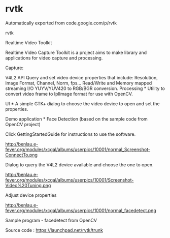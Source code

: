 # rvtk
Automatically exported from code.google.com/p/rvtk

rvtk

Realtime Video Toolkit

Realtime Video Capture Toolkit is a project aims to make library and applications for video capture and processing.

Capture:

V4L2 API
Query and set video device properties that include: Resolution, Image Format, Channel, Norm, fps...
Read/Write and Memory mapped streaming I/O
YUYV/YUV420 to RGB/BGR conversion.
Processing * Utility to convert video frame to IplImage format for use with OpenCV.

UI * A simple GTK+ dialog to choose the video device to open and set the properties.

Demo application * Face Detection (based on the sample code from OpenCV project)

Click GettingStartedGuide for instructions to use the software.

http://benlau.e-fever.org/modules/xcgal/albums/userpics/10001/normal_Screenshot-ConnectTo.png

Dialog to query the V4L2 device available and choose the one to open.

http://benlau.e-fever.org/modules/xcgal/albums/userpics/10001/Screenshot-Video%20Tuning.png

Adjust device properties

http://benlau.e-fever.org/modules/xcgal/albums/userpics/10001/normal_facedetect.png

Sample program - facedetect from OpenCV

Source code : https://launchpad.net/rvtk/trunk
